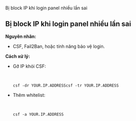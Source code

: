 Bị block IP khi login panel nhiều lần sai

## **Bị block IP khi login panel nhiều lần sai**

**Nguyên nhân:**

- CSF, Fail2Ban, hoặc tính năng bảo vệ login.

**Cách xử lý:**

- Gỡ IP khỏi CSF:
    
    &nbsp;
    
    `csf -dr YOUR.IP.ADDRESScsf -tr YOUR.IP.ADDRESS`
    
- Thêm whitelist:
    
    &nbsp;
    
    `csf -a YOUR.IP.ADDRESS`


